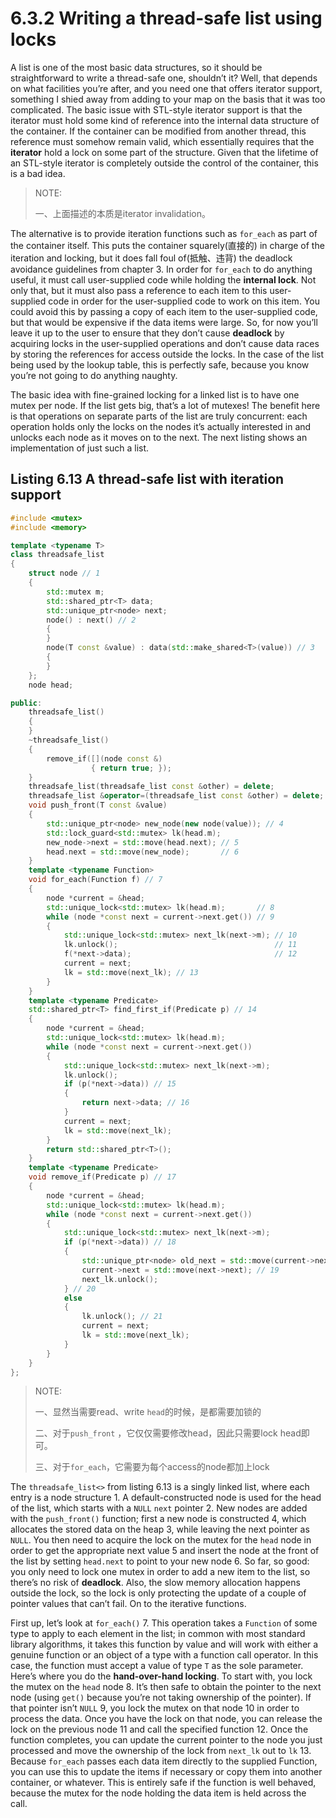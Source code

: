 # 6.3.2 Writing a thread-safe list using locks

A list is one of the most basic data structures, so it should be straightforward to write a thread-safe one, shouldn’t it? Well, that depends on what facilities you’re after, and you need one that offers iterator support, something I shied away from adding to your map on the basis that it was too complicated. The basic issue with STL-style iterator support is that the iterator must hold some kind of reference into the internal data structure of the container. If the container can be modified from another thread, this reference must somehow remain valid, which essentially requires that the **iterator** hold a lock on some part of the structure. Given that the lifetime of an STL-style iterator is completely outside the control of the container, this is a bad idea.

> NOTE:
>
> 一、上面描述的本质是iterator invalidation。
>
> 

The alternative is to provide iteration functions such as `for_each` as part of the container itself. This puts the container squarely(直接的) in charge of the iteration and locking, but it does fall foul of(抵触、违背) the deadlock avoidance guidelines from chapter 3. In order for `for_each` to do anything useful, it must call user-supplied code while holding the **internal lock**. Not only that, but it must also pass a reference to each item to this user-supplied code in order for the user-supplied code to work on this item. You could avoid this by passing a copy of each item to the user-supplied code, but that would be expensive if the data items were large. So, for now you’ll leave it up to the user to ensure that they don’t cause **deadlock** by acquiring locks in the user-supplied operations and don’t cause data races by storing the references for access outside the locks. In the case of the list being used by the lookup table, this is perfectly safe, because you know you’re not going to do anything naughty.



The basic idea with fine-grained locking for a linked list is to have one mutex per node. If the list gets big, that’s a lot of mutexes! The benefit here is that operations on separate parts of the list are truly concurrent: each operation holds only the locks on the nodes it’s actually interested in and unlocks each node as it moves on to the next. The next listing shows an implementation of just such a list.

## Listing 6.13 A thread-safe list with iteration support



```c++
#include <mutex>
#include <memory>

template <typename T>
class threadsafe_list
{
    struct node // 1
    {
        std::mutex m;
        std::shared_ptr<T> data;
        std::unique_ptr<node> next;
        node() : next() // 2
        {
        }
        node(T const &value) : data(std::make_shared<T>(value)) // 3
        {
        }
    };
    node head;

public:
    threadsafe_list()
    {
    }
    ~threadsafe_list()
    {
        remove_if([](node const &)
                  { return true; });
    }
    threadsafe_list(threadsafe_list const &other) = delete;
    threadsafe_list &operator=(threadsafe_list const &other) = delete;
    void push_front(T const &value)
    {
        std::unique_ptr<node> new_node(new node(value)); // 4
        std::lock_guard<std::mutex> lk(head.m);
        new_node->next = std::move(head.next); // 5
        head.next = std::move(new_node);       // 6
    }
    template <typename Function>
    void for_each(Function f) // 7
    {
        node *current = &head;
        std::unique_lock<std::mutex> lk(head.m);       // 8
        while (node *const next = current->next.get()) // 9
        {
            std::unique_lock<std::mutex> next_lk(next->m); // 10
            lk.unlock();                                   // 11
            f(*next->data);                                // 12
            current = next;
            lk = std::move(next_lk); // 13
        }
    }
    template <typename Predicate>
    std::shared_ptr<T> find_first_if(Predicate p) // 14
    {
        node *current = &head;
        std::unique_lock<std::mutex> lk(head.m);
        while (node *const next = current->next.get())
        {
            std::unique_lock<std::mutex> next_lk(next->m);
            lk.unlock();
            if (p(*next->data)) // 15
            {
                return next->data; // 16
            }
            current = next;
            lk = std::move(next_lk);
        }
        return std::shared_ptr<T>();
    }
    template <typename Predicate>
    void remove_if(Predicate p) // 17
    {
        node *current = &head;
        std::unique_lock<std::mutex> lk(head.m);
        while (node *const next = current->next.get())
        {
            std::unique_lock<std::mutex> next_lk(next->m);
            if (p(*next->data)) // 18
            {
                std::unique_ptr<node> old_next = std::move(current->next);
                current->next = std::move(next->next); // 19
                next_lk.unlock();
            } // 20
            else
            {
                lk.unlock(); // 21
                current = next;
                lk = std::move(next_lk);
            }
        }
    }
};
```

> NOTE:
>
> 一、显然当需要read、write `head`的时候，是都需要加锁的
>
> 二、对于`push_front` ，它仅仅需要修改head，因此只需要lock head即可。
>
> 三、对于`for_each`，它需要为每个access的node都加上lock

The `threadsafe_list<>` from listing 6.13 is a singly linked list, where each entry is a node structure 1. A default-constructed node is used for the head of the list, which starts with a `NULL` `next` pointer 2. New nodes are added with the `push_front()` function; first a new node is constructed 4, which allocates the stored data on the heap 3, while leaving the next pointer as `NULL`. You then need to acquire the lock on the mutex for the `head` node in order to get the appropriate next value 5 and insert the node at the front of the list by setting `head.next` to point to your new node 6. So far, so good:
you only need to lock one mutex in order to add a new item to the list, so there’s no risk of **deadlock**. Also, the slow memory allocation happens outside the lock, so the lock is only protecting the update of a couple of pointer values that can’t fail. On to the iterative functions.

First up, let’s look at `for_each()` 7. This operation takes a `Function` of some type to apply to each element in the list; in common with most standard library algorithms, it takes this function by value and will work with either a genuine function or an object of a type with a function call operator. In this case, the function must accept a value of type `T` as the sole parameter. Here’s where you do the **hand-over-hand locking**. To start with, you lock the mutex on the `head` node 8. It’s then safe to obtain the pointer to the next node (using `get()` because you’re not taking ownership of the pointer). If that pointer isn’t `NULL` 9, you lock the mutex on that node 10 in order to process the data. Once you have the lock on that node, you can release the lock on
the previous node 11 and call the specified function 12. Once the function completes, you can update the current pointer to the node you just processed and move the ownership of the lock from `next_lk` out to `lk` 13. Because `for_each` passes each data item directly to the supplied Function, you can use this to update the items if necessary or copy them into another container, or whatever. This is entirely safe if the function is well behaved, because the mutex for the node holding the data item is held across the call.